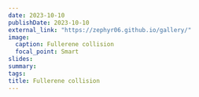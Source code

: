 ```yaml
---
date: 2023-10-10
publishDate: 2023-10-10
external_link: "https://zephyr06.github.io/gallery/"
image:
  caption: Fullerene collision
  focal_point: Smart
slides: 
summary: 
tags:
title: Fullerene collision
---
```

